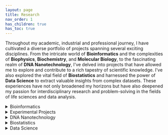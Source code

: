 ```yaml
---
layout: page
title: Research
nav_order: 1
has_children: true
has_toc: true
---
```


Throughout my academic, industrial and professional journey, I have cultivated a diverse portfolio of projects spanning several exciting disciplines. From the intricate world of **Bioinformatics** and the complexities of **Biophysics**, **Biochemistry**, and **Molecular Biology**, to the fascinating realm of **DNA Nanotechnology**, I've delved into projects that have allowed me to explore and contribute to a rich tapestry of scientific knowledge. I've also explored the vital field of **Biostatistics** and harnessed the power of **Data Science** to extract valuable insights from complex datasets. These experiences have not only broadened my horizons but have also deepened my passion for interdisciplinary research and problem-solving in the fields of life sciences and data analysis. 

<details>
<summary>Bioinformatics</summary>

- Molecular Dynamics simulation
- RNA Seq
- Chip Seq
- Haplotype Tagging
- Single Cell Origin of Replication mapping
- Index Hopping

</details>

<details>
<summary>Experimental Projects</summary>
  
- Biophysics
- Biochemistry
- Molecular Biology
  
</details>

<details>
<summary>DNA Nanotechnology</summary>

This is a brief description of the DNA Nanotechnology section.

</details>

<details>
<summary>Biostatistics</summary>

This is a brief description of the Biostatistics section.

</details>

<details>
<summary>Data Science</summary>

This is a brief description of the Data Science section.

</details>
